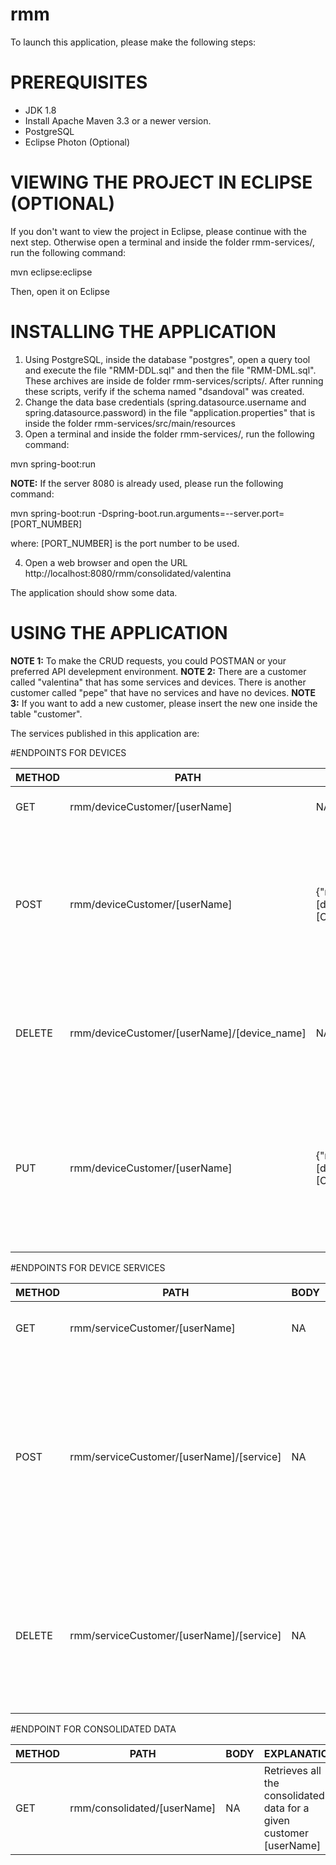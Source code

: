 # rmm
To launch this application, please make the following steps:

# PREREQUISITES
- JDK 1.8
- Install Apache Maven 3.3 or a newer version.
- PostgreSQL
- Eclipse Photon (Optional)


# VIEWING THE PROJECT IN ECLIPSE (OPTIONAL)
If you don't want to view the project in Eclipse, please continue with the next step. Otherwise open a terminal and inside the folder rmm-services/, run the following command:

mvn eclipse:eclipse

Then, open it on Eclipse

# INSTALLING THE APPLICATION
1) Using PostgreSQL, inside the database "postgres", open a query tool and execute the file "RMM-DDL.sql" and then the file "RMM-DML.sql". These archives are inside de folder rmm-services/scripts/. After running these scripts, verify if the schema named "dsandoval" was created.
2) Change the data base credentials (spring.datasource.username and spring.datasource.password) in the file "application.properties" that is inside the folder rmm-services/src/main/resources
3) Open a terminal and inside the folder rmm-services/, run the following command:

mvn spring-boot:run

**NOTE:** If the server 8080 is already used, please run the following command:

mvn spring-boot:run -Dspring-boot.run.arguments=--server.port=[PORT_NUMBER]

where: [PORT_NUMBER] is the port number to be used.

4) Open a web browser and open the URL
http://localhost:8080/rmm/consolidated/valentina

The application should show some data.

# USING THE APPLICATION
**NOTE 1:** To make the CRUD requests, you could POSTMAN or your preferred API develepment environment.
**NOTE 2:** There are a customer called "valentina" that has some services and devices. There is another customer called "pepe" that have no services and have no devices.
**NOTE 3:** If you want to add a new customer, please insert the new one inside the table "customer".

The services published in this application are:

#ENDPOINTS FOR DEVICES

METHOD | PATH | BODY | EXPLANATION
--- | --- | --- | ---
GET | rmm/deviceCustomer/[userName] | NA | Retrieves the devices data for a given [userName]
POST | rmm/deviceCustomer/[userName] | {"name":"[device_name]","osId":"[OS_ID]"} | Insert a new device for a given customer, where:[userName] is the name of the consumer, [device_name] is the name of the device, [OS_ID] is the operative system ID. There are 3 of them: WIN_WORKSTATION, WIN_SERVER, MAC
DELETE | rmm/deviceCustomer/[userName]/[device_name] | NA | Delete a device for a given customer, where: [userName] is the name of the consumer, [device_name] is the name of the device to be deleted
PUT | rmm/deviceCustomer/[userName] | {"name":"[device_name]","osId":"[OS_ID]"} | Update device for a given customer, where: [userName] is the new name of the consumer, [device_name] is the new name of the device, [OS_ID] is the new operative system ID. There are 3 of them: WIN_WORKSTATION, WIN_SERVER, MAC

#ENDPOINTS FOR DEVICE SERVICES

METHOD | PATH | BODY | EXPLANATION
--- | --- | --- | ---
GET | rmm/serviceCustomer/[userName] | NA | Retrieves the services chosen for a [userName]
POST | rmm/serviceCustomer/[userName]/[service] | NA | Insert a new service for a given customer, where:[userName] is the name of the consumer, [service] is the service ID. There are 4 of them: ANTIVIRUS, PSA, CLOUDBERRY, TEAMVIEWER
DELETE | rmm/serviceCustomer/[userName]/[service] | NA | Delete a service for a given customer, where:[userName] is the name of the consumer, [device_name] is the name of the service to be deleted

#ENDPOINT FOR CONSOLIDATED DATA

METHOD | PATH | BODY | EXPLANATION
--- | --- | --- | ---
GET | rmm/consolidated/[userName] | NA | Retrieves all the consolidated data for a given 																									customer [userName]



